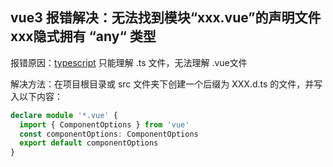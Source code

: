 ## vue3 报错解决：无法找到模块“xxx.vue”的声明文件 xxx隐式拥有 “any“ 类型

报错原因：[typescript](https://so.csdn.net/so/search?q=typescript&spm=1001.2101.3001.7020) 只能理解 .ts 文件，无法理解 .vue文件

解决方法：在项目根目录或 src 文件夹下创建一个后缀为 XXX.d.ts 的文件，并写入以下内容：

```ts
declare module '*.vue' {
  import { ComponentOptions } from 'vue'
  const componentOptions: ComponentOptions
  export default componentOptions
}
```

